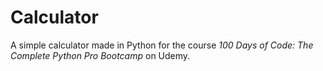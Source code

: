 # Calculator

A simple calculator made in Python for the course _100 Days of Code: The Complete Python Pro Bootcamp_ on Udemy.
